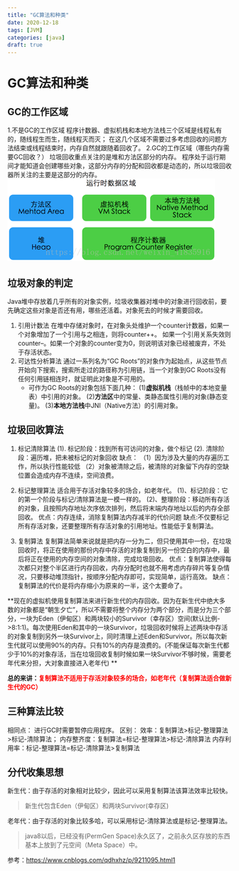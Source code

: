 ```yaml
---
title: "GC算法和种类"
date: 2020-12-18
tags: [JVM]
categories: [java]
draft: true
---
```

# GC算法和种类

## GC的工作区域
1.不是GC的工作区域
程序计数器、虚拟机栈和本地方法栈三个区域是线程私有的，随线程生而生，随线程灭而灭；
在这几个区域不需要过多考虑回收的问题方法结束或线程结束时，内存自然就跟随着回收了。
2.GC的工作区域（哪些内存需要GC回收？）
垃圾回收重点关注的是堆和方法区部分的内存。
程序处于运行期间才能知道会创建哪些对象，这部分内存的分配和回收都是动态的，所以垃圾回收器所关注的主要是这部分的内存。
![Java内存模型](img/20180805205232831.png)

## 垃圾对象的判定
Java堆中存放着几乎所有的对象实例，垃圾收集器对堆中的对象进行回收前，要先确定这些对象是否还有用，哪些还活着。对象死去的时候才需要回收。
1. 引用计数法
在堆中存储对象时，在对象头处维护一个counter计数器，如果一个对象增加了一个引用与之相连，则将counter++。
如果一个引用关系失效则counter–。如果一个对象的counter变为0，则说明该对象已经被废弃，不处于存活状态。
2. 可达性分析算法
通过一系列名为“GC Roots”的对象作为起始点，从这些节点开始向下搜索，搜索所走过的路径称为引用链，当一个对象到GC Roots没有任何引用链相连时，就证明此对象是不可用的。
	- 可作为GC Roots的对象包括下面几种：
      (1)**虚拟机栈**（栈帧中的本地变量表）中引用的对象。
      (2)**方法区**中的常量、类静态属性引用的对象(静态变量)。
      (3)**本地方法栈**中JNI（Native方法）的引用对象。

## 垃圾回收算法
1. 标记清除算法
  (1). 标记阶段：找到所有可访问的对象，做个标记
  (2). 清除阶段：遍历堆，把未被标记的对象回收
缺点：
 （1）因为涉及大量的内存遍历工作，所以执行性能较低
 （2）对象被清除之后，被清除的对象留下内存的空缺位置会造成内存不连续，空间浪费。

2. 标记整理算法
适合用于存活对象较多的场合，如老年代。
 (1)、标记阶段：它的第一个阶段与标记/清除算法是一模一样的。
 (2)、整理阶段：移动所有存活的对象，且按照内存地址次序依次排列，然后将末端内存地址以后的内存全部回收。
优点：内存连续，消除复制算法内存减半的代价问题
缺点:不仅要标记所有存活对象，还要整理所有存活对象的引用地址。性能低于复制算法。

3. 复制算法
复制算法简单来说就是把内存一分为二，但只使用其中一份，在垃圾回收时，将正在使用的那份内存中存活的对象复制到另一份空白的内存中，最后将正在使用的内存空间的对象清除，完成垃圾回收。
优点：复制算法使得每次都只对整个半区进行内存回收，内存分配时也就不用考虑内存碎片等复杂情况，只要移动堆顶指针，按顺序分配内存即可，实现简单，运行高效。
缺点：复制算法的代价是将内存缩小为原来的一半，这个太要命了。

**现在的虚拟机使用复制算法来进行新生代的内存回收。因为在新生代中绝大多数的对象都是“朝生夕亡”，所以不需要将整个内存分为两个部分，而是分为三个部分，一块为Eden（伊甸区）和两块较小的Survivor（幸存区）空间(默认比例->8:1:1)。每次使用Eden和其中的一块Survivor，垃圾回收时候将上述两块中存活的对象复制到另外一块Survivor上，同时清理上述Eden和Survivor。所以每次新生代就可以使用90%的内存。只有10%的内存是浪费的。(不能保证每次新生代都少于10%的对象存活，当在垃圾回收复制时候如果一块Survivor不够时候，需要老年代来分担，大对象直接进入老年代) **

**总的来讲：<font color=red>复制算法不适用于存活对象较多的场合，如老年代（复制算法适合做新生代的GC）</font>**


## 三种算法比较
相同点：
进行GC时需要暂停应用程序。
区别：
       效率：复制算法>标记-整理算法>标记-清除算法；
       内存整齐度：复制算法=标记-整理算法>标记-清除算法
       内存利用率：标记-整理算法=标记-清除算法>复制算法

## 分代收集思想
新生代：由于存活的对象相对比较少，因此可以采用复制算法该算法效率比较快。
> 新生代包含Eden（伊甸区）和两块Survivor(幸存区)

老年代：由于存活的对象比较多哈，可以采用标记-清除算法或是标记-整理算法。

>java8以后，已经没有(PermGen Space)永久区了，之前永久区存放的东西基本上放到了元空间（Meta Space）中。


参考：<https://www.cnblogs.com/qdhxhz/p/9211095.html1>
